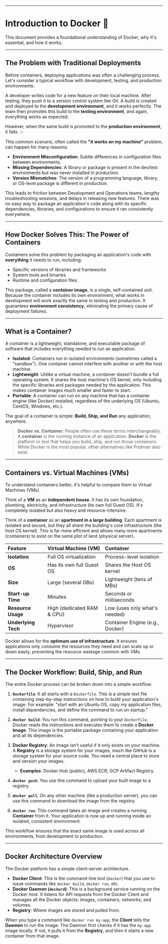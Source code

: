 
***

# Introduction to Docker 🐳

This document provides a foundational understanding of Docker, why it's essential, and how it works.

---

## The Problem with Traditional Deployments

Before containers, deploying applications was often a challenging process. Let's consider a typical workflow with development, testing, and production environments.

A developer writes code for a new feature on their local machine. After testing, they push it to a version control system like Git. A build is created and deployed to the **development environment**, and it works perfectly. The team then promotes this build to the **testing environment**, and again, everything works as expected.

However, when the same build is promoted to the **production environment**, it fails. 💥

This common scenario, often called the **"it works on my machine"** problem, can happen for many reasons:
* **Environment Misconfiguration**: Subtle differences in configuration files between environments.
* **Missing Dependencies**: A library or package is present in the dev/test environments but was never installed in production.
* **Version Mismatches**: The version of a programming language, library, or OS-level package is different in production.

This leads to friction between Development and Operations teams, lengthy troubleshooting sessions, and delays in releasing new features. There was no easy way to package an application's code along with its specific dependencies, libraries, and configurations to ensure it ran consistently everywhere.

---

## How Docker Solves This: The Power of Containers

Containers solve this problem by packaging an application's code with **everything** it needs to run, including:
* Specific versions of libraries and frameworks
* System tools and binaries
* Runtime and configuration files

This package, called a **container image**, is a single, self-contained unit. Because the container includes its own environment, what works in development will work exactly the same in testing and production. It guarantees **environment consistency**, eliminating the primary cause of deployment failures.



---

## What is a Container?

A container is a lightweight, standalone, and executable package of software that includes everything needed to run an application.

* **Isolated**: Containers run in isolated environments (sometimes called a "sandbox"). One container cannot interfere with another or with the host machine.
* **Lightweight**: Unlike a virtual machine, a container doesn't bundle a full operating system. It shares the host machine's OS kernel, only including the specific libraries and packages needed by the application. This makes container images much smaller and faster to start.
* **Portable**: A container can run on any machine that has a container engine (like Docker) installed, regardless of the underlying OS (Ubuntu, CentOS, Windows, etc.).

The goal of a container is simple: **Build, Ship, and Run** any application, anywhere.

> **Docker vs. Container**: People often use these terms interchangeably. A **container** is the running instance of an application. **Docker** is the platform or tool that helps you build, ship, and run those containers. While Docker is the most popular, other alternatives like Podman also exist.

---

## Containers vs. Virtual Machines (VMs)

To understand containers better, it's helpful to compare them to Virtual Machines (VMs).

Think of a **VM** as an **independent house**. It has its own foundation, plumbing, electricity, and infrastructure (its own full Guest OS). It's completely isolated but also heavy and resource-intensive.

Think of a **container** as an **apartment in a large building**. Each apartment is isolated and secure, but they all share the building's core infrastructure (the host OS kernel). This is far more efficient and allows many more apartments (containers) to exist on the same plot of land (physical server).



| Feature | Virtual Machine (VM) | Container |
| :--- | :--- | :--- |
| **Isolation** | Full OS virtualization | Process-level isolation |
| **OS** | Has its own full Guest OS | Shares the Host OS kernel |
| **Size** | Large (several GBs) | Lightweight (tens of MBs) |
| **Start-up Time** | Minutes | Seconds or milliseconds |
| **Resource Usage**| High (dedicated RAM & CPU) | Low (uses only what's needed) |
| **Underlying Tech** | Hypervisor | Container Engine (e.g., Docker) |

Docker allows for the **optimum use of infrastructure**. It ensures applications only consume the resources they need and can scale up or down easily, preventing the resource wastage common with VMs.

---

## The Docker Workflow: Build, Ship, and Run

The entire Docker process can be broken down into a simple workflow.

1.  **`Dockerfile`**: It all starts with a `Dockerfile`. This is a simple text file containing step-by-step instructions on how to build your application's image. For example: "start with an Ubuntu OS, copy my application files, install dependencies, and define the command to run on startup."

2.  **`docker build`**: You run this command, pointing to your `Dockerfile`. Docker reads the instructions and executes them to create a **Docker Image**. This image is the portable package containing your application and all its dependencies.

3.  **Docker Registry**: An image isn't useful if it only exists on your machine. A **Registry** is a storage system for your images, much like GitHub is a storage system for your source code. You need a central place to store and version your images.
    * **Examples**: Docker Hub (public), AWS ECR, GCP Artifact Registry.

4.  **`docker push`**: You use this command to upload your built image to a registry.

5.  **`docker pull`**: On any other machine (like a production server), you can use this command to download the image from the registry.

6.  **`docker run`**: This command takes an image and creates a running **Container** from it. Your application is now up and running inside an isolated, consistent environment.

This workflow ensures that the exact same image is used across all environments, from development to production.

---

## Docker Architecture Overview

The Docker platform has a simple client-server architecture.

* **Docker Client**: This is the command-line tool (`docker`) that you use to issue commands like `docker build`, `docker run`, etc.
* **Docker Daemon (`dockerd`)**: This is a background service running on the Docker host. It listens for API requests from the Docker Client and manages all the Docker objects: images, containers, networks, and volumes.
* **Registry**: Where images are stored and pulled from.

When you type a command like `docker run my-app`, the **Client** tells the **Daemon** to run the image. The Daemon first checks if it has the `my-app` image locally. If not, it pulls it from the **Registry**, and then it starts a new container from that image.